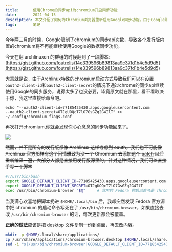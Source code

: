 ```yaml
---
title:      使用Chrome的同步api为chromium开启同步功能
date:       2021-04-15
description: 本文介绍了如何为Chromium浏览器重新启用Google同步功能。由于Google限制了Chromium的同步API使用次数，导致许多Linux发行版中的Chromium无法正常同步。文章提供了两种解决方案：针对Arch Linux用户，可以通过修改chromium-flags.conf配置文件添加OAuth2客户端ID和密钥；对于其他发行版（如Fedora）用户，则可以通过复制并修改桌面启动文件，设置环境变量来实现同步功能恢复。操作步骤详细，附有代码示例和注意事项，帮助用户快速解决Chromium同步失效的问题。
tags:       笔记
---
```


今年两三月的时候，Google限制了chromium的同步api次数，导致各个发行版内置的chromium将不再能继续使用Google的数据同步功能。

今天在翻 archlinuxcn 的群组的时候翻到了一段脚本: [https://gist.github.com/foutrelis/14e339596b89813aa9c37fd1b4e5d9d5](https://gist.github.com/foutrelis/14e339596b89813aa9c37fd1b4e5d9d5)

大意就是说，由于Archlinux特殊的chromium启动方式导致我们可以在设置`oauth2-client-id`和`oauth2-client-secret`的情况下通过chrome的同步api继续使用Google的同步服务，说得太多了也没必要，毕竟原文就在那里，看不看取决于你，我这里直接给命令吧。

```shell
echo "--oauth2-client-id=77185425430.apps.googleusercontent.com
--oauth2-client-secret=OTJgUOQcT7lO7GsGZq2G4IlT" >> ~/.config/chromium-flags.conf
```

再次打开chromium,你就会发现你心心念念的同步功能回来了。

![](https://static.031130.xyz/uploads/2024/08/12/62f3cafe4a5ec.webp)

~~然而，并不是所有的发行版都像 Archlinux 这样考虑到 oauth，我们也不可能像 Archlinux 官方那样有这个闲情雅致为没一个 Chromium 去添加这个 [patch](https://github.com/archlinux/svntogit-packages/blob/packages/chromium/trunk/use-oauth2-client-switches-as-default.patch) 以后重新编译一遍，大部分人都是直接用发行版源里的。针对这种情况，我们可以直接手写一个脚本~~

```bash
#!/usr/bin/bash
export GOOGLE_DEFAULT_CLIENT_ID=77185425430.apps.googleusercontent.com
export GOOGLE_DEFAULT_CLIENT_SECRET=OTJgUOQcT7lO7GsGZq2G4IlT
exec /usr/bin/chromium-browser "$@"		# 我用的 Fedora 的启动命令是 chromium-browser，别的发行版用户还请自行调整
```

当我满心欢喜地把脚本扔进 `$HOME/.local/bin` 后，我却突然发现 Fedora 官方源中把 chromium 的启动命令写死在了 `/usr/bin/chromium-browser`，如果直接去改 `/usr/bin/chromium-browser` 的话，每次更新都会被覆盖。

**正确的做法**应该是把 desktop 文件复制一份到桌面，再去改内容。

```bash
mkdir -p $HOME/.local/share/applications/
cp /usr/share/applications/chromium-browser.desktop $HOME/.local/share/applications/
sed -i "s|/usr/bin/chromium-browser|GOOGLE_DEFAULT_CLIENT_ID=77185425430.apps.googleusercontent.com GOOGLE_DEFAULT_CLIENT_SECRET=OTJgUOQcT7lO7GsGZq2G4IlT /usr/bin/chromium-browser|g" $HOME/.local/share/applications/chromium-browser.desktop
```

